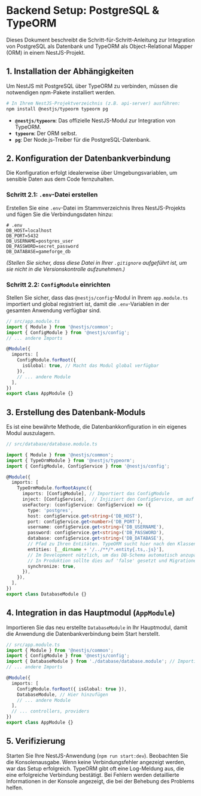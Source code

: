 # Backend Setup: PostgreSQL & TypeORM

Dieses Dokument beschreibt die Schritt-für-Schritt-Anleitung zur Integration von PostgreSQL als Datenbank und TypeORM als Object-Relational Mapper (ORM) in einem NestJS-Projekt.

## 1. Installation der Abhängigkeiten

Um NestJS mit PostgreSQL über TypeORM zu verbinden, müssen die notwendigen npm-Pakete installiert werden.

```bash
# In Ihrem NestJS-Projektverzeichnis (z.B. api-server) ausführen:
npm install @nestjs/typeorm typeorm pg
```
-   **`@nestjs/typeorm`**: Das offizielle NestJS-Modul zur Integration von TypeORM.
-   **`typeorm`**: Der ORM selbst.
-   **`pg`**: Der Node.js-Treiber für die PostgreSQL-Datenbank.

## 2. Konfiguration der Datenbankverbindung

Die Konfiguration erfolgt idealerweise über Umgebungsvariablen, um sensible Daten aus dem Code fernzuhalten.

### Schritt 2.1: `.env`-Datei erstellen
Erstellen Sie eine `.env`-Datei im Stammverzeichnis Ihres NestJS-Projekts und fügen Sie die Verbindungsdaten hinzu:

```
# .env
DB_HOST=localhost
DB_PORT=5432
DB_USERNAME=postgres_user
DB_PASSWORD=secret_password
DB_DATABASE=gameforge_db
```
*(Stellen Sie sicher, dass diese Datei in Ihrer `.gitignore` aufgeführt ist, um sie nicht in die Versionskontrolle aufzunehmen.)*

### Schritt 2.2: `ConfigModule` einrichten
Stellen Sie sicher, dass das `@nestjs/config`-Modul in Ihrem `app.module.ts` importiert und global registriert ist, damit die `.env`-Variablen in der gesamten Anwendung verfügbar sind.

```typescript
// src/app.module.ts
import { Module } from '@nestjs/common';
import { ConfigModule } from '@nestjs/config';
// ... andere Imports

@Module({
  imports: [
    ConfigModule.forRoot({
      isGlobal: true, // Macht das Modul global verfügbar
    }),
    // ... andere Module
  ],
})
export class AppModule {}
```

## 3. Erstellung des Datenbank-Moduls

Es ist eine bewährte Methode, die Datenbankkonfiguration in ein eigenes Modul auszulagern.

```typescript
// src/database/database.module.ts

import { Module } from '@nestjs/common';
import { TypeOrmModule } from '@nestjs/typeorm';
import { ConfigModule, ConfigService } from '@nestjs/config';

@Module({
  imports: [
    TypeOrmModule.forRootAsync({
      imports: [ConfigModule], // Importiert das ConfigModule
      inject: [ConfigService],  // Injiziert den ConfigService, um auf .env-Variablen zuzugreifen
      useFactory: (configService: ConfigService) => ({
        type: 'postgres',
        host: configService.get<string>('DB_HOST'),
        port: configService.get<number>('DB_PORT'),
        username: configService.get<string>('DB_USERNAME'),
        password: configService.get<string>('DB_PASSWORD'),
        database: configService.get<string>('DB_DATABASE'),
        // Pfad zu Ihren Entitäten. TypeORM sucht hier nach den Klassen.
        entities: [__dirname + '/../**/*.entity{.ts,.js}'],
        // Im Development nützlich, um das DB-Schema automatisch anzupassen.
        // In Produktion sollte dies auf 'false' gesetzt und Migrationen verwendet werden.
        synchronize: true, 
      }),
    }),
  ],
})
export class DatabaseModule {}
```

## 4. Integration in das Hauptmodul (`AppModule`)

Importieren Sie das neu erstellte `DatabaseModule` in Ihr Hauptmodul, damit die Anwendung die Datenbankverbindung beim Start herstellt.

```typescript
// src/app.module.ts
import { Module } from '@nestjs/common';
import { ConfigModule } from '@nestjs/config';
import { DatabaseModule } from './database/database.module'; // Importieren
// ... andere Imports

@Module({
  imports: [
    ConfigModule.forRoot({ isGlobal: true }),
    DatabaseModule, // Hier hinzufügen
    // ... andere Module
  ],
  // ... controllers, providers
})
export class AppModule {}
```

## 5. Verifizierung

Starten Sie Ihre NestJS-Anwendung (`npm run start:dev`). Beobachten Sie die Konsolenausgabe. Wenn keine Verbindungsfehler angezeigt werden, war das Setup erfolgreich. TypeORM gibt oft eine Log-Meldung aus, die eine erfolgreiche Verbindung bestätigt. Bei Fehlern werden detaillierte Informationen in der Konsole angezeigt, die bei der Behebung des Problems helfen.